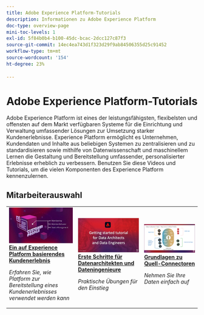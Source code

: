 ```yaml
---
title: Adobe Experience Platform-Tutorials
description: Informationen zu Adobe Experience Platform
doc-type: overview-page
mini-toc-levels: 1
exl-id: 5f84b0b4-b100-45dc-bcac-2dcc127c87f3
source-git-commit: 14ec4ea743d1f323d29f9ab84506355d25c91452
workflow-type: tm+mt
source-wordcount: '154'
ht-degree: 23%

---
```


# Adobe Experience Platform-Tutorials

Adobe Experience Platform ist eines der leistungsfähigsten, flexibelsten und offensten auf dem Markt verfügbaren Systeme für die Einrichtung und Verwaltung umfassender Lösungen zur Umsetzung starker Kundenerlebnisse. Experience Platform ermöglicht es Unternehmen, Kundendaten und Inhalte aus beliebigen Systemen zu zentralisieren und zu standardisieren sowie mithilfe von Datenwissenschaft und maschinellem Lernen die Gestaltung und Bereitstellung umfassender, personalisierter Erlebnisse erheblich zu verbessern. Benutzen Sie diese Videos und Tutorials, um die vielen Komponenten des Experience Platform kennenzulernen.

<div id="recs-overview-body-1"></div>
<div id="recs-overview-body-2"></div>
<div id="recs-overview-body-3"></div>
<div id="recs-overview-body-4"></div>
<div id="recs-overview-body-5"></div>
<div id="recs-overview-body-6"></div>

<div id="staff-picks-section">

## Mitarbeiterauswahl

<table style="margin-top: 0 !important">
<tr>
  <td>
    <a href="intro-to-platform/a-customer-experience-powered-by-experience-platform.md">
      <img alt="Ein auf Experience Platform basierendes Kundenerlebnis" src="assets/thumb_A-Customer-Experience.jpg" />
    </a>
    <div>
      <a href="intro-to-platform/a-customer-experience-powered-by-experience-platform.md">
    <strong>Ein auf Experience Platform basierendes Kundenerlebnis</strong>
    </a>
    </div>
    <p>
    <em>Erfahren Sie, wie Platform zur Bereitstellung eines Kundenerlebnisses verwendet werden kann</em>
    <p>
  </td>
  <td>
    <a href="https://experienceleague.adobe.com/docs/platform-learn/getting-started-for-data-architects-and-data-engineers/overview.html?lang=de">
      <img alt="Miniaturbild für das Tutorial „Erste Schritte für Datenarchitekten und Dateningenieure“" src="assets/thumb_Getting_started.jpg" />
    </a>
    <div>
      <a href="https://experienceleague.adobe.com/docs/platform-learn/getting-started-for-data-architects-and-data-engineers/overview.html?lang=de">
    <strong>Erste Schritte für Datenarchitekten und Dateningenieure</strong>
    </a>
    </div>
    <p>
    <em>Praktische Übungen für den Einstieg</em>
    <p>
  </td>
  <td>
    <a href="sources/overview.md">
      <img alt="Miniaturbild für das Video &apos;Verstehen von Quell-Connectoren&apos;" src="assets/thumb_Sources.png" />
    </a>
    <div>
      <a href="sources/overview.md">
    <strong>Grundlagen zu Quell-Connectoren</strong>
    </a>
    </div>
    <p>
    <em>Nehmen Sie Ihre Daten einfach auf</em>
    <p>
  </td>
   <!--
   <td>
    <a href="data-ingestion/create-datasets-and-ingest-data.md">
      <img alt="thumbnail image for the 'Create Datasets and Ingest Data' video" src="assets/thumb_Create-Datasets-and-Ingest-Data.png" />
    </a>
    <div>
      <a href="data-ingestion/create-datasets-and-ingest-data.md">
    <strong>Create Datasets and Ingest Data</strong>
    </a>
    </div>
    <p>
    <em>Ingest your dataset.</em>
    <p>
  </td>
  <td>
    <a href="segments/create-segments.md">
      <img alt="thumbnail image for the 'Create Segments' video" src="assets/thumb_Create-Segments.png" />
    </a>
    <div>
      <a href="segments/create-segments.md">
    <strong>Create Segments</strong>
    </a>
    </div>
    <p>
    <em>Build segments based on your data.</em>
    <p>
  </td>-->
</tr>
</table>

</div>
